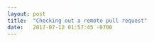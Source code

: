 ```yaml
---
layout: post
title:  "Checking out a remote pull request"
date:   2017-07-12 01:57:45 -0700
---
```





